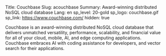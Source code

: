 Title: Couchbase
Slug: acouchbase
Summary: Award-winning distributed NoSQL cloud database
Lang: en
sp_level: 20-gold
sp_logo: couchbase.gif
sp_link: https://www.couchbase.com/
hidden: true

Couchbase is an award-winning distributed NoSQL cloud database that
delivers unmatched versatility, performance, scalability, and
financial value for all of your cloud, mobile, AI, and edge computing
applications. Couchbase embraces AI with coding assistance for
developers, and vector search for their applications.
